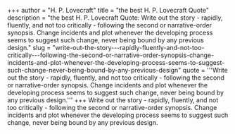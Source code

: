 +++
author = "H. P. Lovecraft"
title = "the best H. P. Lovecraft Quote"
description = "the best H. P. Lovecraft Quote: Write out the story - rapidly, fluently, and not too critically - following the second or narrative-order synopsis. Change incidents and plot whenever the developing process seems to suggest such change, never being bound by any previous design."
slug = "write-out-the-story---rapidly-fluently-and-not-too-critically---following-the-second-or-narrative-order-synopsis-change-incidents-and-plot-whenever-the-developing-process-seems-to-suggest-such-change-never-being-bound-by-any-previous-design"
quote = '''Write out the story - rapidly, fluently, and not too critically - following the second or narrative-order synopsis. Change incidents and plot whenever the developing process seems to suggest such change, never being bound by any previous design.'''
+++
Write out the story - rapidly, fluently, and not too critically - following the second or narrative-order synopsis. Change incidents and plot whenever the developing process seems to suggest such change, never being bound by any previous design.

